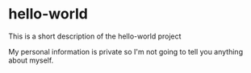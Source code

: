 
# hello-world
This is a short description of the hello-world project

My personal information is private so I'm not going to tell you anything about myself.
